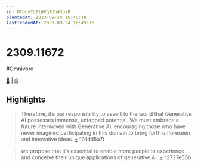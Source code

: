 ```yaml
---
id: OTooyYoBlWVgTDh4SpxB
plantedAt: 2023-09-24 16:46:18
lastTendedAt: 2023-09-24 16:49:16
---
```


# 2309.11672
#Omnivore

[📖](https://omnivore.app/me/2309-11672-18ac9285477) | [🌐](https://arxiv.org/pdf/2309.11672.pdf)

## Highlights

> Therefore, it’s our responsibility to assert to the world that Generative AI possesses immense, untapped potential. We must embrace a future interwoven with Generative AI, encouraging those who have never imagined participating in this domain to bring forth unforeseen and innovative ideas. [⤴️](https://omnivore.app/me/2309-11672-18ac9285477#7ddd5a7f-8694-44f2-86ec-09c7c37b5937)  ^7ddd5a7f

> we propose that it’s essential to enable more people to experience and conceive their unique applications of generative AI. [⤴️](https://omnivore.app/me/2309-11672-18ac9285477#2727e56b-54da-46a1-9c2f-294596ee8557)  ^2727e56b

